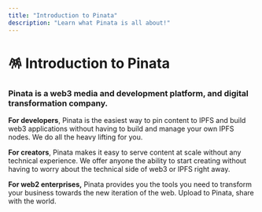 ```yaml
---
title: "Introduction to Pinata"
description: "Learn what Pinata is all about!"
---
```


# 🪅 Introduction to Pinata

### Pinata is a web3 media and development platform, and digital transformation company.

**For developers**, Pinata is the easiest way to pin content to IPFS and build web3 applications without having to build and manage your own IPFS nodes. We do all the heavy lifting for you.

**For creators**, Pinata makes it easy to serve content at scale without any technical experience. We offer anyone the ability to start creating without having to worry about the technical side of web3 or IPFS right away.

**For web2 enterprises,** Pinata provides you the tools you need to transform your business towards the new iteration of the web. Upload to Pinata, share with the world.
